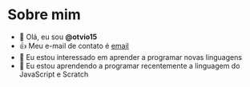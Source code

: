 # Sobre mim
- 👋 Olá, eu sou **@otvio15**
- :+1: Meu e-mail de contato é [email](otavio.boschini@escola.pr.gov.br)
- 👀 Eu estou interessado em aprender a programar novas linguagens
- 🌱 Eu estou aprendendo a programar recentemente a linguagem do JavaScript e Scratch
